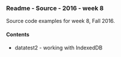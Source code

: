 ### Readme - Source - 2016 - week 8

Source code examples for week 8, Fall 2016.

#### Contents
* datatest2 - working with IndexedDB
